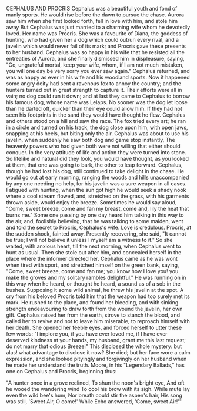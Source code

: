 CEPHALUS AND PROCRIS
  Cephalus was a beautiful youth and fond of manly sports. He would
  rise before the dawn to pursue the chase. Aurora saw him when she
  first looked forth, fell in love with him, and stole him away But
  Cephalus was just married to a charming wife whom he devotedly
  loved. Her name was Procris. She was a favourite of Diana, the goddess
  of hunting, who had given her a dog which could outrun every rival,
  and a javelin which would never fail of its mark; and Procris gave
  these presents to her husband. Cephalus was so happy in his wife
  that he resisted all the entreaties of Aurora, and she finally
  dismissed him in displeasure, saying, "Go, ungrateful mortal, keep
  your wife, whom, if I am not much mistaken, you will one day be very
  sorry you ever saw again."
  Cephalus returned, and was as happy as ever in his wife and his
  woodland sports. Now it happened some angry deity had sent a
  ravenous fox to annoy the country; and the hunters turned out in great
  strength to capture it. Their efforts were all in vain; no dog could
  run it down; and at last they came to Cephalus to borrow his famous
  dog, whose name was Lelaps. No sooner was the dog let loose than he
  darted off, quicker than their eye could allow him. If they had not
  seen his footprints in the sand they would have thought he flew.
  Cephalus and others stood on a hill and saw the race. The fox tried
  every art; he ran in a circle and turned on his track, the dog close
  upon him, with open jaws, snapping at his heels, but biting only the
  air. Cephalus was about to use his javelin, when suddenly he saw
  both dog and game stop instantly, The heavenly powers who had given
  both were not willing that either should conquer. In the very attitude
  of life and action they were turned into stone. So lifelike and
  natural did they look, you would have thought, as you looked at
  them, that one was going to bark, the other to leap forward.
  Cephalus, though he had lost his dog, still continued to take
  delight in the chase. He would go out at early morning, ranging the
  woods and hills unaccompanied by any one needing no help, for his
  javelin was a sure weapon in all cases. Fatigued with hunting, when
  the sun got high he would seek a shady nook where a cool stream
  flowed, and, stretched on the grass, with his garments thrown aside,
  would enjoy the breeze. Sometimes he would say aloud, "Come, sweet
  breeze, come and fan my breast, come and, lily the heat that burns
  me." Some one passing by one day heard him talking in this way to
  the air, and, foolishly believing, that he was talking to some maiden,
  went and told the secret to Procris, Cephalus's wife. Love is
  credulous. Procris, at the sudden shock, fainted away. Presently
  recovering, she said, "It cannot be true; I will not believe it unless
  I myself am a witness to it." So she waited, with anxious heart,
  till the next morning, when Cephalus went to hunt as usual. Then she
  stole out after him, and concealed herself in the place where the
  informer directed her. Cephalus came as he was wont when tired with
  sport, and stretched himself on the green bank, saying, "Come, sweet
  breeze, come and fan me; you know how I love you! you make the
  groves and my solitary rambles delightful." He was running on in
  this way when he heard, or thought he heard, a sound as of a sob in
  the bushes. Supposing it some wild animal, he threw his javelin at the
  spot. A cry from his beloved Procris told him that the weapon had
  too surely met its mark. He rushed to the place, and found her
  bleeding, and with sinking strength endeavouring to draw forth from
  the wound the javelin, her own gift. Cephalus raised her from the
  earth, strove to stanch the blood, and called her to revive and not to
  leave him miserable, to reproach himself with her death. She opened
  her feeble eyes, and forced herself to utter these few words: "I
  implore you, if you have ever loved me, if I have ever deserved
  kindness at your hands, my husband, grant me this last request; do not
  marry that odious Breeze!" This disclosed the whole mystery: but alas!
  what advantage to disclose it now? She died; but her face wore a
  calm expression, and she looked pityingly and forgivingly on her
  husband when he made her understand the truth.
  Moore, in his "Legendary Ballads," has one on Cephalus and
  Procris, beginning thus:

  "A hunter once in a grove reclined,
  To shun the noon's bright eye,
  And oft he wooed the wandering wind
  To cool his brow with its sigh.
  While mute lay even the wild bee's hum,
  Nor breath could stir the aspen's hair,
  His song was still, 'Sweet Air, O come!'
  While Echo answered, 'Come, sweet Air!'"